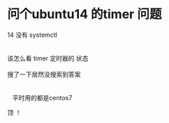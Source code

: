 # 问个ubuntu14 的timer 问题


14 没有 systemctl <br />
<br />
<br />
该怎么看 timer 定时器的 状态<br />
<br />
搜了一下居然没搜索到答案 <br />
<br />
<br />
<img src="static/image/smiley/default/sweat.gif" smilieid="10" border="0" alt="" />&nbsp; &nbsp;平时用的都是centos7 

顶 ！
